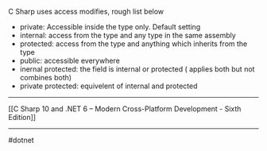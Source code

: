 C Sharp uses access modifies, rough list below

- private: Accessible inside the type only. Default setting
- internal: access from the type and any type in the same assembly
- protected: access from the type and anything which inherits from the type
- public: accessible everywhere
- inernal protected:  the field is internal or protected ( applies both  but not combines both)
- private protected: equivelent of internal and protected

---
[[C Sharp 10 and .NET 6 – Modern Cross-Platform Development - Sixth Edition]]

---

#dotnet